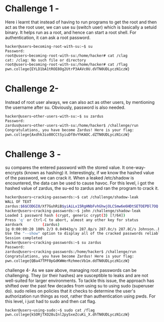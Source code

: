 # Challenge 1 - 
Here i learnt that instead of having to run programs to get the root and then act as the root user, we can use su (switch user) which is basically a setuid binary.
It helps run as a root, and hence can start a root shell.
For authentication, it can ask a root password.
```bash
hacker@users~becoming-root-with-su:~$ su
Password:
root@users~becoming-root-with-su:/home/hacker# cat /clag
cat: /clag: No such file or directory
root@users~becoming-root-with-su:/home/hacker# cat /flag
pwn.college{EYLD1bA1tROE8Og2UtrP3AAVc0U.dVTN0UDLyczN1czW}
```
# Challenge 2-
Instead of root user always, we can also act as other users, by mentioning the username after su.
Obviously, password is also needed.
```bash
hacker@users~other-users-with-su:~$ su zardus
Password:
zardus@users~other-users-with-su:/home/hacker$ /challenge/run
Congratulations, you have become Zardus! Here is your flag:
pwn.college{Axdhk3io80CCtSyiuDf8vYhKAOC.dZTN0UDLyczN1czW}
```
# Challenge 3 -
su compares the entered password with the stored value. 
It one-way-encrypts (known as hashing) it.
Interestingly, if we know the hashed value of the password, we can crack it.
When a leaked /etc/shadow is encountered, the data can be used to cause havoc.
For this level, i got the hashed value of zardus, the su-ed to zardus and ran the program to crack it.
```bash
hacker@users~cracking-passwords:~$ cat /challenge/shadow-leak
WALL OF TEXT
zardus:$6$CODGI0/Xf7GuhRiB$yiAiLx15RgHNbFvhGhwjOLCSmw6e6HDtSETOEPDl7OQ.NJsqzf2CigrlWuesjEb/g5ltuuhk4MQaNgDGDtlCL0:20014:0:99999:7:::
hacker@users~cracking-passwords:~$ john /challenge/shadow-leak
Loaded 1 password hash (crypt, generic crypt(3) [?/64])
Press 'q' or Ctrl-C to abort, almost any other key for status
aardvark         (zardus)
1g 0:00:00:20 100% 2/3 0.04943g/s 287.8p/s 287.8c/s 287.8C/s Johnson..buzz
Use the "--show" option to display all of the cracked passwords reliably
Session completed
hacker@users~cracking-passwords:~$ su zardus
Password:
zardus@users~cracking-passwords:/home/hacker$ /challenge/run
Congratulations, you have become Zardus! Here is your flag:
pwn.college{QBa47TPF0pGdKWWerRzhmecVb1m.ddTN0UDLyczN1czW}
```
challenge 4-
As we saw above, managing root passwords can be challenging. 
They (or their hashes) are susceptible to leaks and are not well-suited for larger environments.
To tackle this issue, the approach has shifted over the past few decades from using su to using sudo (superuser do).
sudo relies on policies that it checks to determine the user's authorization run things as root, rather than authentication using pwds.
For this level, i just had to sudo and then cat flag.
```bash
hacker@users~using-sudo:~$ sudo cat /flag
pwn.college{kSORjTXO28uInl2pySxeZcuKi_X.dhTN0UDLyczN1czW}
```
